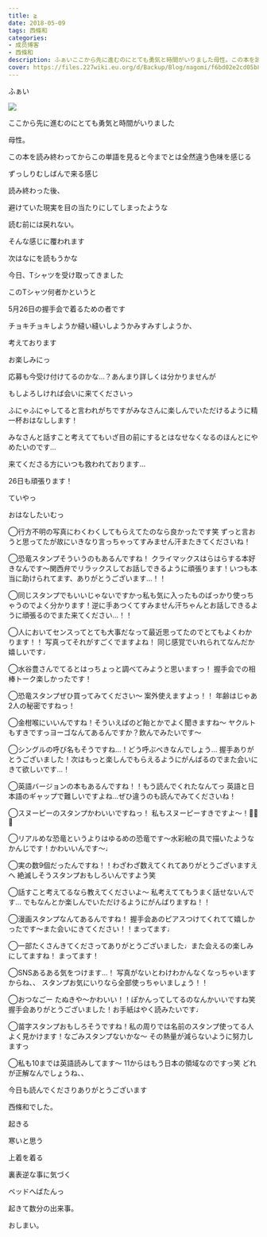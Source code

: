 ```yaml
---
title: ≧
date: 2018-05-09
tags: 西條和
categories: 
- 成员博客
- 西條和
description: ふぁいここから先に進むのにとても勇気と時間がいりました母性。この本を読み終わってからこの単語を見ると今までとは全然違う色...
cover: https://files.227wiki.eu.org/d/Backup/Blog/nagomi/f6bd02e2cd05b82e3a69763658ba7.jpg 
---
```








ふぁい




![](https://files.227wiki.eu.org/d/Backup/Blog/nagomi/f6bd02e2cd05b82e3a69763658ba7.jpg)










ここから先に進むのにとても勇気と時間がいりました










母性。










この本を読み終わってからこの単語を見ると今までとは全然違う色味を感じる









ずっしりむしばんで来る感じ














読み終わった後、



避けていた現実を目の当たりにしてしまったような










読む前には戻れない。













そんな感じに覆われます











次はなにを読もうかな











今日、Tシャツを受け取ってきました










このTシャツ何者かというと










5月26日の握手会で着るための者です











チョキチョキしようか縫い縫いしようかみすみすしようか、










考えております









お楽しみにっ









応募も今受け付けてるのかな…？あんまり詳しくは分かりませんが











もしよろしければ会いに来てくださいっ










ふにゃふにゃしてると言われがちですがみなさんに楽しんでいただけるように精一杯おはなしします！









みなさんと話すこと考えててもいざ目の前にするとはなせなくなるのほんとにやめたいのです…










来てくださる方にいつも救われております…










26日も頑張ります！










ていやっ











おはなしたいむっ



◯行方不明の写真にわくわくしてもらえてたのなら良かったです笑
ずっと言おうと思ってたが故にいきなり言っちゃってすみません汗またきてくださいね！





◯恐竜スタンプそういうのもあるんですね！
クライマックスはらはらする本好きなんです〜関西弁でリラックスしてお話しできるように頑張ります！いつも本当に助けられてます、ありがとうございます…！！







◯同じスタンプでもいいじゃないですかっ私も気に入ったものばっかり使っちゃうのでよく分かります！逆に手あつくてすみません汗ちゃんとお話しできるように頑張るのでまた来てください…！！





◯人においてセンスってとても大事だなって最近思ってたのでとてもよくわかります！！
写真ってそれがすごくでますよね！
同じ感覚でいれられてなんだか嬉しいです♩






◯水谷豊さんでてるとはっちょっと調べてみようと思いますっ！
握手会での相棒トーク楽しかったです！





◯恐竜スタンプぜひ買ってみてください〜
案外使えますよっ！！
年齢はじゃあ2人の秘密ですねっ！





◯金柑喉にいいんですね！そういえばのど飴とかでよく聞きますね〜
ヤクルトもすきですっヨーゴなんてあるんですか？飲んでみたいです〜





◯シングルの呼び名もそうですね…！どう呼ぶべきなんでしょう…
握手ありがとうございました！次はもっと楽しんでもらえるようにがんばるのでまた会いにきて欲しいです…！





◯英語バージョンの本もあるんですね！！もう読んでくれたなんてっ
英語と日本語のギャップで難しいですよね…ぜひ違うのも読んでみてくださいね！




◯スヌーピーのスタンプかわいいですねっ！
私もスヌーピーすきですよ〜！🐾🐾🐾





◯リアルめな恐竜というよりはゆるめの恐竜です〜水彩絵の具で描いたようなかんじです！かわいいんです〜♩








◯実の数9個だったんですね！！わざわざ数えてくれてありがとうございますえへ
絶滅しそうスタンプおもしろいんですよう笑




◯話すこと考えてるなら教えてくださいよ〜
私考えててもうまく話せないんです…
でもなんとか楽しんでいただけるようにがんばりますね！！



◯漫画スタンプなんてあるんですね！
握手会あのピアスつけてくれてて嬉しかったです〜また会いにきてください！！まってます♩





◯一部たくさんきてくださってありがとうございました♩また会えるの楽しみにしてますね！
まってます！




◯SNSあるある気をつけます…！
写真がないとわけわかんなくなっちゃいますからね、、
スタンプお気にいりなら全部使っちゃいましょう！！






◯おつなごー
たぬきや〜かわいい！！ぽかんってしてるのなんかいいですね笑
握手会ありがとうございました！お手紙はやく読みたいです♩







◯苗字スタンプおもしろそうですね！私の周りでは名前のスタンプ使ってる人よく見かけます！なごみスタンプないかな〜
その熱量が減らないように努力しますっ





◯私も10までは英語読みしてます〜
11からはもう日本の領域なのですっ笑
どれが正解なんでしょうね、、







今日も読んでくださりありがとうございます









西條和でした。









起きる






寒いと思う








上着を着る










裏表逆な事に気づく















ベッドへばたんっ









起きて数分の出来事。






おしまい。


